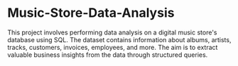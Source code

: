 # Music-Store-Data-Analysis
This project involves performing data analysis on a digital music store's database using SQL. The dataset contains information about albums, artists, tracks, customers, invoices, employees, and more. The aim is to extract valuable business insights from the data through structured queries.
